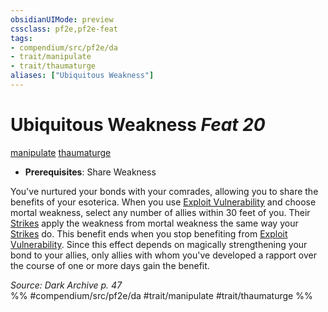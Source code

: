 ```yaml
---
obsidianUIMode: preview
cssclass: pf2e,pf2e-feat
tags:
- compendium/src/pf2e/da
- trait/manipulate
- trait/thaumaturge
aliases: ["Ubiquitous Weakness"]
---
```

# Ubiquitous Weakness  *Feat 20*  
[manipulate](rules/traits/manipulate.md)  [thaumaturge](rules/traits/thaumaturge-da.md)  

- **Prerequisites**: Share Weakness

You've nurtured your bonds with your comrades, allowing you to share the benefits of your esoterica. When you use [Exploit Vulnerability](rules/actions/exploit-vulnerability-da.md) and choose mortal weakness, select any number of allies within 30 feet of you. Their [Strikes](rules/actions/strike.md) apply the weakness from mortal weakness the same way your [Strikes](rules/actions/strike.md) do. This benefit ends when you stop benefiting from [Exploit Vulnerability](rules/actions/exploit-vulnerability-da.md). Since this effect depends on magically strengthening your bond to your allies, only allies with whom you've developed a rapport over the course of one or more days gain the benefit.

*Source: Dark Archive p. 47*  
%% #compendium/src/pf2e/da #trait/manipulate #trait/thaumaturge %%